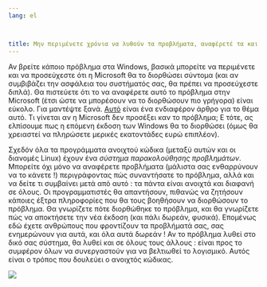 ```yaml
---
lang: el



title: Μην περιμένετε χρόνια να λυθούν τα προβλήματα, αναφέρετέ τα και παρακολουθήστε τα.
---
```


Αν βρείτε κάποιο πρόβλημα στα  Windows, βασικά μπορείτε να περιμένετε και να 
προσεύχεστε ότι η Microsoft θα το διορθώσει σύντομα (και αν συμβιβάζει την ασφάλεια
του συστήματός σας, θα πρέπει να προσεύχεστε διπλά). Θα πιστεύετε ότι το να αναφέρετε
αυτό το πρόβλημα στην Microsoft (έτσι ώστε να μπορέσουν να το διορθώσουν πιο γρήγορα)
είναι εύκολο. Για μαντέψτε ξανά. <a 
href="http://www.oreillynet.com/mac/blog/2002/06/mission_impossible_submitting.html">Αυτό</a> 
είναι ένα ενδιαφέρον άρθρο για το θέμα αυτό. Τι γίνεται αν η Microsoft δεν προσέξει 
καν το πρόβλημα; Ε τότε, ας ελπίσουμε πως η επόμενη έκδοση των Windows θα το διορθώσει 
(όμως θα χρειαστεί να πληρώσετε μερικές εκατοντάδες ευρώ επιπλέον).

Σχεδόν όλα τα προγράμματα ανοιχτού κώδικα (μεταξύ αυτών και οι διανομές Linux) έχουν
ένα <i>σύστημα παρακολούθησης προβλημάτων</i>. Μπορείτε όχι μόνο να αναφέρετε προβλήματα
(μάλιστα σας ενθαρρύνουν να το κάνετε !) περιγράφοντας πώς συναντήσατε το πρόβλημα,
αλλά και να δείτε τι συμβαίνει μετά από αυτό : τα πάντα είναι ανοιχτά και διαφανή σε όλους.
Οι προγραμματιστές θα απαντήσουν, πιθανώς να ζητήσουν κάποιες έξτρα πληροφορίες που
θα τους βοηθήσουν να διορθώσουν το πρόβλημα. Θα γνωρίζετε πότε διορθώθηκε το πρόβλημα,
και θα γνωρίζετε πώς να αποκτήσετε την νέα έκδοση (και πάλι δωρεάν, φυσικά). 
Επομένως εδώ έχετε ανθρώπους που φροντίζουν τα προβλήματά σας, σας ενημερώνουν για αυτά,
και όλα αυτά δωρεάν ! Αν το πρόβλημα λυθεί στο δικό σας σύστημα, θα λυθεί και σε όλους 
τους άλλους : είναι προς το συμφέρον όλων να συνεργαστούν για να βελτιωθεί το λογισμικό.
Αυτός είναι ο τρόπος που δουλεύει ο ανοιχτός κώδικας.

<img src="Images/report_bugs_thumb.png" />




